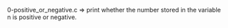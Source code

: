 0-positive_or_negative.c => print whether the number stored in the variable n is positive or negative.

